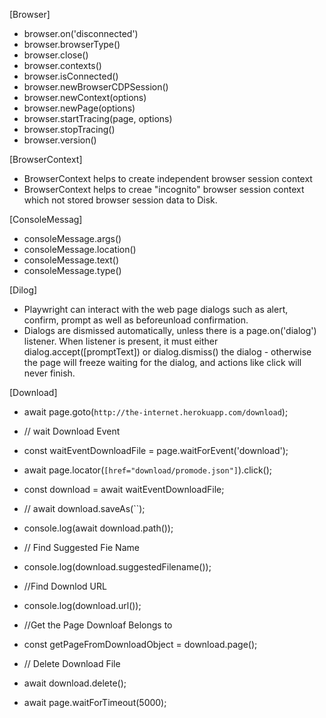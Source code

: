[Browser]
- browser.on('disconnected')
- browser.browserType()
- browser.close()
- browser.contexts()
- browser.isConnected()
- browser.newBrowserCDPSession()
- browser.newContext(options)
- browser.newPage(options)
- browser.startTracing(page, options)
- browser.stopTracing()
- browser.version()

[BrowserContext]
- BrowserContext helps to create independent browser session context
- BrowserContext helps to creae "incognito" browser session context which not stored browser session  data to Disk.

[ConsoleMessag]
- consoleMessage.args()
- consoleMessage.location()
- consoleMessage.text()
- consoleMessage.type()

[Dilog]

- Playwright can interact with the web page dialogs such as alert, confirm, prompt as well as beforeunload confirmation.
- Dialogs are dismissed automatically, unless there is a page.on('dialog') listener. When listener is present, it must either dialog.accept([promptText]) or dialog.dismiss() the dialog - otherwise the page will freeze waiting for the dialog, and actions like click will never finish.

[Download]

-  await page.goto(`http://the-internet.herokuapp.com/download`);

-  // wait Download Event

-  const waitEventDownloadFile = page.waitForEvent('download');
-   await page.locator(`[href="download/promode.json"]`).click();

-  const download = await waitEventDownloadFile;

-  // await download.saveAs(``);

-  console.log(await download.path());

-  // Find Suggested Fie Name

-  console.log(download.suggestedFilename());

-  //Find Downlod URL

-  console.log(download.url());

-  //Get the Page Downloaf Belongs to
-  const getPageFromDownloadObject = download.page();

-  // Delete  Download File
-  await download.delete();

-  await page.waitForTimeout(5000);
